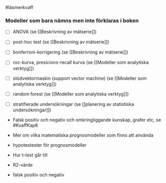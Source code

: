 #läsmerkvaff
### Modeller som bara nämns men inte förklaras i boken
- [ ] ANOVA (se [[Beskrivning av mätserie]])
- [ ] post-hoc test (se [[Beskrivning av mätserie]])
- [ ] bonferroni-korrigering (se [[Beskrivning av mätserie]])
- [ ] roc-kurva, presicions-recall kurva (se [[Modeller som analytiska verktyg]])
- [ ] stödvektormaskin (support vector machine) (se [[Modeller som analytiska verktyg]])
- [ ] random forest (se [[Modeller som analytiska verktyg]])
- [ ] stratifierade undersökningar (se [[planering av statistiska undersökningar]])


- Falsk positiv och negativ och omkringliggande kunskap, grafer etc, se #KvaffKap8 
- Mer om vilka matematiska prognosmodeller som finns att använda
- hypotestester för prognosmodeller
- Hur t-test går till


- R2-värde
- falsk positiv och negativ